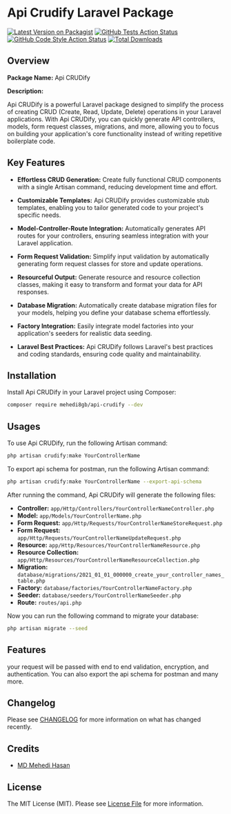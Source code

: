 # Api Crudify Laravel Package

[![Latest Version on Packagist](https://img.shields.io/packagist/v/mehedi8gb/api-crudify.svg?style=flat-square)](https://packagist.org/packages/mehedi8gb/api-crudify)
[![GitHub Tests Action Status](https://img.shields.io/github/actions/workflow/status/mehedi8gb/api-crudify/run-tests.yml?branch=main&label=tests&style=flat-square)](https://github.com/mehedi8gb/api-crudify/actions?query=workflow%3Arun-tests+branch%3Amain)
[![GitHub Code Style Action Status](https://img.shields.io/github/actions/workflow/status/mehedi8gb/api-crudify/fix-php-code-style-issues.yml?branch=main&label=code%20style&style=flat-square)](https://github.com/mehedi8gb/api-crudify/actions?query=workflow%3A"Fix+PHP+code+style+issues"+branch%3Amain)
[![Total Downloads](https://img.shields.io/packagist/dt/mehedi8gb/api-crudify.svg?style=flat-square)](https://packagist.org/packages/mehedi8gb/api-crudify)

## Overview

**Package Name:** Api CRUDify

**Description:**

Api CRUDify is a powerful Laravel package designed to simplify the process of creating CRUD (Create, Read, Update, Delete) operations in your Laravel applications. With Api CRUDify, you can quickly generate API controllers, models, form request classes, migrations, and more, allowing you to focus on building your application's core functionality instead of writing repetitive boilerplate code.

## Key Features

- **Effortless CRUD Generation:** Create fully functional CRUD components with a single Artisan command, reducing development time and effort.

- **Customizable Templates:** Api CRUDify provides customizable stub templates, enabling you to tailor generated code to your project's specific needs.

- **Model-Controller-Route Integration:** Automatically generates API routes for your controllers, ensuring seamless integration with your Laravel application.

- **Form Request Validation:** Simplify input validation by automatically generating form request classes for store and update operations.

- **Resourceful Output:** Generate resource and resource collection classes, making it easy to transform and format your data for API responses.

- **Database Migration:** Automatically create database migration files for your models, helping you define your database schema effortlessly.

- **Factory Integration:** Easily integrate model factories into your application's seeders for realistic data seeding.

- **Laravel Best Practices:** Api CRUDify follows Laravel's best practices and coding standards, ensuring code quality and maintainability.

## Installation

Install Api CRUDify in your Laravel project using Composer:

```bash
composer require mehedi8gb/api-crudify --dev
```
## Usages

To use Api CRUDify, run the following Artisan command:

```bash
php artisan crudify:make YourControllerName
```

To export api schema for postman, run the following Artisan command:

```bash
php artisan crudify:make YourControllerName --export-api-schema
```

After running the command, Api CRUDify will generate the following files:

- **Controller:** `app/Http/Controllers/YourControllerNameController.php`
- **Model:** `app/Models/YourControllerName.php`
- **Form Request:** `app/Http/Requests/YourControllerNameStoreRequest.php`
- **Form Request:** `app/Http/Requests/YourControllerNameUpdateRequest.php`
- **Resource:** `app/Http/Resources/YourControllerNameResource.php`
- **Resource Collection:** `app/Http/Resources/YourControllerNameResourceCollection.php`
- **Migration:** `database/migrations/2021_01_01_000000_create_your_controller_names_table.php`
- **Factory:** `database/factories/YourControllerNameFactory.php`
- **Seeder:** `database/seeders/YourControllerNameSeeder.php`
- **Route:** `routes/api.php`

Now you can run the following command to migrate your database:

```bash
php artisan migrate --seed
```

## Features

your request will be passed with end to end validation, encryption, and authentication. You can also export the api schema for postman and many more.

## Changelog

Please see [CHANGELOG](CHANGELOG.md) for more information on what has changed recently.


## Credits

- [MD Mehedi Hasan](https://github.com/mehedi8gb)

## License

The MIT License (MIT). Please see [License File](LICENSE.md) for more information.
